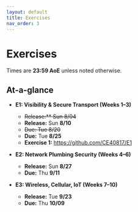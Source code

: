 ```yaml
---
layout: default
title: Exercises
nav_order: 3
---
```


# Exercises

Times are **23:59 AoE** unless noted otherwise.

## At-a-glance

- **E1: Visibility & Secure Transport (Weeks 1–3)**
  - ~~Release:** Sun 8/04~~
  - **Release:** Sun **8/10**
  - ~~Due: Tue 8/20~~
  - **Due:** Tue **8/25**
  - **Exercise 1:** <https://github.com/CE40817/E1>

- **E2: Network Plumbing Security (Weeks 4–6)**
  - **Release:** Sun **8/27**
  - **Due:** Thu **9/11**

- **E3: Wireless, Cellular, IoT (Weeks 7–10)**
  - **Release:** Tue **9/23**
  - **Due:** Thu **10/09**

<style>
/* Robust overline that survives theme resets */
.prev {
  position: relative;
  display: inline-block;
  padding-top: 0.15em;      /* room for the line */
}
.prev::before {
  content: "";
  position: absolute;
  left: 0; right: 0; top: 0;
  height: 2px;              /* adjust thickness if needed */
  background: currentColor; /* matches the text color */
}
</style>
